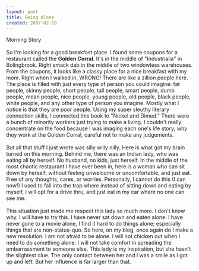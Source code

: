 ```yaml
---
layout: post
title: Being Alone
created: 2007-02-18
---
```

<p>Morning Story<br />
	<br />
	So I&#39;m looking for a good breakfast place. I found some coupons for a restaurant called the <span style="font-weight: bold;">Golden Corral</span>. It&#39;s in the middle of &quot;Industrialia&quot; in Bolingbrook. Right smack dab in the middle of two windowless warehouses. From the coupons, it looks like a classy place for a nice breakfast with my mom. Right when I walked in, WRONG! There are like a zillion people here. The place is filled with just every type of person you could imagine: fat people, skinny people, short people, tall people, smart people, dumb people, mean people, nice people, young people, old people, black people, white people, and any other type of person you imagine. Mostly what I notice is that they are poor people. Using my super sleuthy literary connection skills, I connected this book to &quot;Nickel and Dimed.&quot; There were a bunch of minority workers just trying to make a living. I couldn&#39;t really concentrate on the food because I was imaging each one&#39;s life story; why they work at the Golden Corral, careful not to make any judgements.<br />
	<br />
	But all that stuff I just wrote was silly willy nilly. Here is what got my brain turned on this morning. Behind me, there was an Indian lady, who was eating all by herself. No husband, no kids, just herself. In the middle of the most chaotic restaurant I have ever been in, here is a woman who can sit down by herself, without feeling unwelcome or uncomfortable, and just eat. Free of any thoughts, cares, or worries. Personally, I cannot do this (I can now!) I used to fall into the trap where instead of sitting down and eating by myself, I will opt for a drive thru, and just eat in my car where no one can see me.<br />
	<br />
	This situation just made me respect this lady so much more. I don&#39;t know why. I will have to try this. I have never sat down and eaten alone. I have never gone to a movie alone, I find it hard to do things alone; especially things that are non-status-quo. So here, on my blog, once again do I make a new resolution. I am not afraid to be alone. I will not chicken out when I need to do something alone. I will not take comfort in spreading the embarrassment to someone else. This lady is my inspiration, but she hasn&#39;t the slightest clue. The only contact between her and I was a smile as I got up and left. But her influence is far larger than that.</p>
